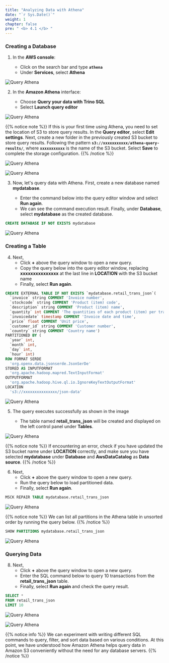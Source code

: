 ```yaml
---
title: "Analyzing Data with Athena"
date: "`r Sys.Date()`"
weight: 1
chapter: false
pre: " <b> 4.1 </b> "
---
```


### Creating a Database

1. In the **AWS console**:

   - Click on the search bar and type **`athena`**
   - Under **Services**, select **Athena**

![Query Athena](/ws2-bussiness-intelligence-system-aws/images/4.1-AnalyzeDataAthena/0001-queryathena.png?featherlight=false&width=70pc)

2. In the **Amazon Athena** interface:

   - Choose **Query your data with Trino SQL**
   - Select **Launch query editor**

![Query Athena](/ws2-bussiness-intelligence-system-aws/images/4.1-AnalyzeDataAthena/0002-queryathena.png?featherlight=false&width=70pc)

{{% notice note %}}
If this is your first time using Athena, you need to set the location of S3 to store query results. In the **Query editor**, select **Edit settings**. Next, create a new folder in the previously created S3 bucket to store query results. Following the pattern **`s3://xxxxxxxxxxx/athena-query-results/`**, where **`xxxxxxxxxxx`** is the name of the S3 bucket. Select **Save** to complete the storage configuration.
{{% /notice %}}

![Query Athena](/ws2-bussiness-intelligence-system-aws/images/4.1-AnalyzeDataAthena/0003.1-queryathena.png?featherlight=false&width=70pc)

![Query Athena](/ws2-bussiness-intelligence-system-aws/images/4.1-AnalyzeDataAthena/0004.1-queryathena.png?featherlight=false&width=70pc)

3. Now, let's query data with Athena. First, create a new database named **mydatabase**.

   - Enter the command below into the query editor window and select **Run again**.
   - We can see the command execution result. Finally, under **Database**, select **mydatabase** as the created database.

```sql
CREATE DATABASE IF NOT EXISTS mydatabase
```

![Query Athena](/ws2-bussiness-intelligence-system-aws/images/4.1-AnalyzeDataAthena/0005-queryathena.png?featherlight=false&width=70pc)

### Creating a Table

4. Next,
   - Click **+** above the query window to open a new query.
   - Copy the query below into the query editor window, replacing **xxxxxxxxxxxxxxx** at the last line in **LOCATION** with the S3 bucket name
   - Finally, select **Run again**.

```sql
CREATE EXTERNAL TABLE IF NOT EXISTS `mydatabase.retail_trans_json`(
  `invoice` string COMMENT 'Invoice number',
  `stockcode` string COMMENT 'Product (item) code',
  `description` string COMMENT 'Product (item) name',
  `quantity` int COMMENT 'The quantities of each product (item) per transaction',
  `invoicedate` timestamp COMMENT 'Invoice date and time',
  `price` float COMMENT 'Unit price',
  `customer_id` string COMMENT 'Customer number',
  `country` string COMMENT 'Country name')
PARTITIONED BY (
  `year` int,
  `month` int,
  `day` int,
  `hour` int)
ROW FORMAT SERDE
  'org.openx.data.jsonserde.JsonSerDe'
STORED AS INPUTFORMAT
  'org.apache.hadoop.mapred.TextInputFormat'
OUTPUTFORMAT
  'org.apache.hadoop.hive.ql.io.IgnoreKeyTextOutputFormat'
LOCATION
  's3://xxxxxxxxxxxxxxx/json-data'
```

![Query Athena](/ws2-bussiness-intelligence-system-aws/images/4.1-AnalyzeDataAthena/0006-queryathena.png?featherlight=false&width=70pc)

5. The query executes successfully as shown in the image

   - The table named **retail_trans_json** will be created and displayed on the left control panel under **Tables**.

![Query Athena](/ws2-bussiness-intelligence-system-aws/images/4.1-AnalyzeDataAthena/0007-queryathena.png?featherlight=false&width=70pc)

{{% notice note %}}
If encountering an error, check if you have updated the S3 bucket name under **LOCATION** correctly, and make sure you have selected **mydatabase** under **Database** and **AwsDataCatalog** as **Data source**.
{{% /notice %}}

6. Next,
   - Click **+** above the query window to open a new query.
   - Run the query below to load partitioned data.
   - Finally, select **Run again**.

```sql
MSCK REPAIR TABLE mydatabase.retail_trans_json
```

![Query Athena](/ws2-bussiness-intelligence-system-aws/images/4.1-AnalyzeDataAthena/0008-queryathena.png?featherlight=false&width=70pc)

{{% notice note %}}
We can list all partitions in the Athena table in unsorted order by running the query below.
{{% /notice %}}

```sql
SHOW PARTITIONS mydatabase.retail_trans_json
```

![Query Athena](/ws2-bussiness-intelligence-system-aws/images/4.1-AnalyzeDataAthena/0009-queryathena.png?featherlight=false&width=70pc)

### Querying Data

8. Next,
   - Click **+** above the query window to open a new query.
   - Enter the SQL command below to query 10 transactions from the **retail_trans_json** table.
   - Finally, select **Run again** and check the query result.

```sql
SELECT *
FROM retail_trans_json
LIMIT 10
```

![Query Athena](/ws2-bussiness-intelligence-system-aws/images/4.1-AnalyzeDataAthena/0010-queryathena.png?featherlight=false&width=70pc)

![Query Athena](/ws2-bussiness-intelligence-system-aws/images/4.1-AnalyzeDataAthena/0011-queryathena.png?featherlight=false&width=70pc)

{{% notice info %}}
We can experiment with writing different SQL commands to query, filter, and sort data based on various conditions. At this point, we have understood how Amazon Athena helps query data in Amazon S3 conveniently without the need for any database servers.
{{% /notice %}}

